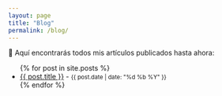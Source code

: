 ```yaml
---
layout: page
title: "Blog"
permalink: /blog/
---
```


📝 Aquí encontrarás todos mis artículos publicados hasta ahora:

<ul>
  {% for post in site.posts %}
    <li>
      <a href="{{ post.url }}">{{ post.title }}</a> - <small>{{ post.date | date: "%d %b %Y" }}</small>
    </li>
  {% endfor %}
</ul>
